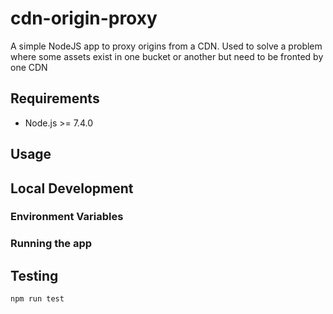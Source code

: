 # cdn-origin-proxy

A simple NodeJS app to proxy origins from a CDN. Used to solve a problem where
some assets exist in one bucket or another but need to be fronted by one
CDN

## Requirements

* Node.js >= 7.4.0

## Usage

## Local Development

### Environment Variables

### Running the app

## Testing
```
npm run test
```
